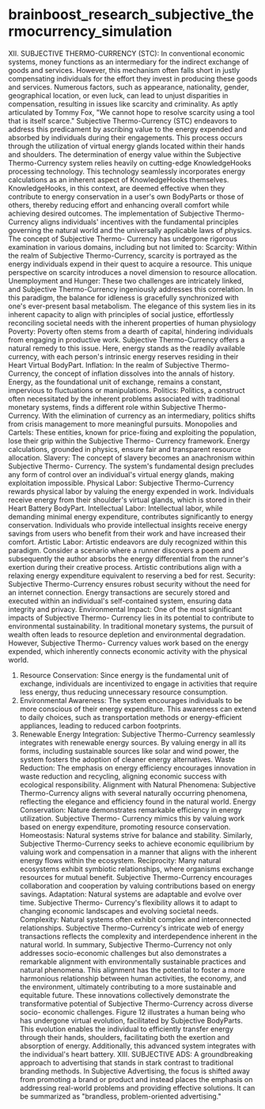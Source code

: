 # brainboost_research_subjective_thermocurrency_simulation
XII. SUBJECTIVE THERMO-CURRENCY
(STC): In conventional economic systems,
money functions as an intermediary for the
indirect exchange of goods and services.
However, this mechanism often falls short in
justly compensating individuals for the effort
they invest in producing these goods and
services.
Numerous
factors,
such
as
appearance, nationality, gender, geographical
location, or even luck, can lead to unjust
disparities in compensation, resulting in issues
like scarcity and criminality.
As aptly articulated by Tommy Fox,
"We cannot hope to resolve
scarcity using a tool that is itself scarce."
Subjective Thermo-Currency (STC) endeavors
to address this predicament by ascribing value
to the energy expended and absorbed by
individuals during their engagements. This
process occurs through the utilization of
virtual energy glands located within their
hands and shoulders.
The determination of energy value within
the Subjective Thermo-Currency system relies
heavily on cutting-edge KnowledgeHooks
processing technology. This technology
seamlessly incorporates energy calculations as
an inherent aspect of KnowledgeHooks
themselves. KnowledgeHooks, in this context,
are deemed effective when they contribute to
energy conservation in a user's own BodyParts
or those of others, thereby reducing effort and
enhancing overall comfort while achieving
desired outcomes.
The implementation of Subjective Thermo-
Currency aligns individuals' incentives with
the fundamental principles governing the
natural world and the universally applicable
laws of physics.
The concept of Subjective Thermo-
Currency has undergone rigorous examination
in various domains, including but not limited
to:
Scarcity: Within the realm of Subjective
Thermo-Currency, scarcity is portrayed as the
energy individuals expend in their quest to
acquire a resource. This unique perspective on
scarcity introduces a novel dimension to
resource allocation.
Unemployment and Hunger: These two
challenges are intricately linked, and
Subjective Thermo-Currency ingeniously
addresses this correlation. In this paradigm,
the balance for idleness is gracefully
synchronized with one's ever-present basal
metabolism. The elegance of this system lies in
its inherent capacity to align with principles of
social justice, effortlessly reconciling societal
needs with the inherent properties of human
physiology
Poverty: Poverty often stems from a dearth of
capital, hindering individuals from engaging in
productive work. Subjective Thermo-Currency
offers a natural remedy to this issue. Here,
energy stands as the readily available currency,
with each person's intrinsic energy reserves
residing in their Heart Virtual BodyPart.
Inflation: In the realm of Subjective Thermo-
Currency, the concept of inflation dissolves
into the annals of history. Energy, as the
foundational unit of exchange, remains a
constant, impervious to fluctuations or
manipulations.
Politics: Politics, a construct often necessitated
by the inherent problems associated with
traditional monetary systems, finds a different
role within Subjective Thermo-Currency. With
the elimination of currency as an intermediary,
politics shifts from crisis management to more
meaningful pursuits.
Monopolies and Cartels: These entities, known
for price-fixing and exploiting the population,
lose their grip within the Subjective Thermo-
Currency framework. Energy calculations,
grounded in physics, ensure fair and
transparent resource allocation.
Slavery: The concept of slavery becomes an
anachronism within Subjective Thermo-
Currency. The system's fundamental design
precludes any form of control over an
individual's virtual energy glands, making
exploitation impossible.
Physical Labor: Subjective Thermo-Currency
rewards physical labor by valuing the energy
expended in work. Individuals receive energy
from their shoulder's virtual glands, which is
stored in their Heart Battery BodyPart.
Intellectual Labor: Intellectual labor, while
demanding minimal energy expenditure,
contributes
significantly
to
energy
conservation.
Individuals
who
provide
intellectual insights receive energy savings from
users who benefit from their work and have
increased their comfort.
Artistic Labor: Artistic endeavors are duly
recognized within this paradigm. Consider a
scenario where a runner discovers a poem and
subsequently the author absorbs the energy
differential from the runner's exertion during
their creative process. Artistic contributions
align with a relaxing energy expenditure
equivalent to reserving a bed for rest.
Security: Subjective Thermo-Currency ensures
robust security without the need for an
internet connection. Energy transactions are
securely stored and executed within an
individual's self-contained system, ensuring
data integrity and privacy.
Environmental Impact: One of the most
significant impacts of Subjective Thermo-
Currency lies in its potential to contribute to
environmental sustainability. In traditional
monetary systems, the pursuit of wealth often
leads to resource depletion and environmental
degradation. However, Subjective Thermo-
Currency values work based on the energy
expended, which inherently connects economic
activity with the physical world.
1. Resource Conservation: Since energy is
the fundamental unit of exchange,
individuals are incentivized to engage in
activities that require less energy, thus
reducing
unnecessary
resource
consumption.
2. Environmental Awareness: The system
encourages individuals to be more
conscious of their energy expenditure.
This awareness can extend to daily
choices, such as transportation methods or
energy-efficient appliances, leading to
reduced carbon footprints.
3. Renewable
Energy
Integration:
Subjective Thermo-Currency seamlessly
integrates with renewable energy sources.
By valuing energy in all its forms,
including sustainable sources like solar
and wind power, the system fosters the
adoption of cleaner energy alternatives.
Waste Reduction: The emphasis on energy
efficiency encourages innovation in waste
reduction and recycling, aligning economic
success with ecological responsibility.
Alignment with Natural Phenomena:
Subjective Thermo-Currency aligns with
several naturally occurring phenomena,
reflecting the elegance and efficiency found in
the natural world.
Energy
Conservation:
Nature
demonstrates remarkable efficiency in
energy utilization. Subjective Thermo-
Currency mimics this by valuing work
based on energy expenditure, promoting
resource conservation.
Homeostasis: Natural systems strive for
balance and stability. Similarly, Subjective
Thermo-Currency seeks to achieve
economic equilibrium by valuing work and
compensation in a manner that aligns with
the inherent energy flows within the
ecosystem.
Reciprocity: Many natural ecosystems
exhibit symbiotic relationships, where
organisms exchange resources for mutual
benefit.
Subjective
Thermo-Currency
encourages collaboration and cooperation
by valuing contributions based on energy
savings.
Adaptation: Natural systems are adaptable
and evolve over time. Subjective Thermo-
Currency's flexibility allows it to adapt to
changing economic landscapes and
evolving societal needs.
Complexity: Natural systems often exhibit
complex and interconnected relationships.
Subjective Thermo-Currency's intricate
web of energy transactions reflects the
complexity and interdependence inherent
in the natural world.
In summary, Subjective Thermo-Currency not
only addresses socio-economic challenges but
also demonstrates a remarkable alignment
with environmentally sustainable practices
and natural phenomena. This alignment has
the potential to foster a more harmonious
relationship between human activities, the
economy, and the environment, ultimately
contributing to a more sustainable and
equitable future.
These innovations collectively demonstrate the
transformative
potential
of
Subjective
Thermo-Currency across diverse socio-
economic challenges.
Figure 12 illustrates a human being who has undergone virtual evolution,
facilitated by Subjective BodyParts. This evolution enables the
individual to efficiently transfer energy through their hands, shoulders,
facilitating both the exertion and absorption of energy. Additionally,
this advanced system integrates with the individual's heart battery.
XIII. SUBJECTIVE ADS: A groundbreaking
approach to advertising that stands in stark
contrast to traditional branding methods. In
Subjective Advertising, the focus is shifted
away from promoting a brand or product and
instead places the emphasis on addressing
real-world problems and providing effective
solutions. It can be summarized as "brandless,
problem-oriented advertising."
